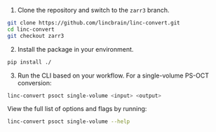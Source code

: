 1. Clone the repository and switch to the `zarr3` branch.

  ```bash
  git clone https://github.com/lincbrain/linc-convert.git
  cd linc-convert
  git checkout zarr3
  ```

2. Install the package in your environment.

  ```bash
  pip install ./
  ```

3. Run the CLI based on your workflow. For a single-volume PS-OCT conversion:

  ```bash
  linc-convert psoct single-volume <input> <output>
  ```

  View the full list of options and flags by running:

  ```bash
  linc-convert psoct single-volume --help
  ```